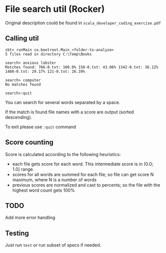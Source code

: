 # File search util (Rocker)

Original description could be found in `scala_developer_coding_exercise.pdf`

## Calling util

```
sbt> runMain co.beetroot.Main <folder-to-analyze>
5 files read in directory C:\Temp\Books

search> anxious lobster
Matches found: 766-0.txt: 100.0% 158-0.txt: 43.06% 1342-0.txt: 36.12% 1400-0.txt: 29.17% 121-0.txt: 26.39%

search> computer
No matches found

search>:quit
```

You can search for several words separated by a space.

If the match is found file names with a score are output (sorted descending).

To exit please use `:quit` command

## Score counting

Score is calculated according to the following heuristics:

- each file gets score for each word. This intermediate score is in (0.0; 1.0] range.
- scores for all words are summed for each file; so file can get score N maximum, where N is a number of words
- previous scores are normalized and cast to percents; so the file with the highest word count gets 100%

## TODO
Add more error handling

## Testing

Just run `test` or run subset of specs if needed.
